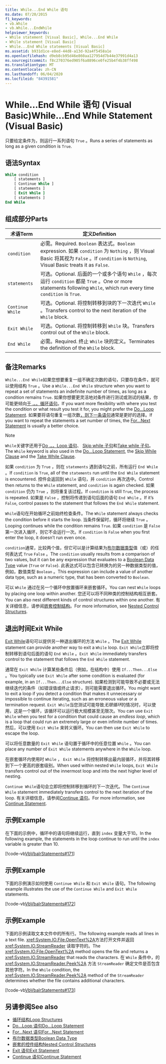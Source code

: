 ```yaml
---
title: While...End While 语句
ms.date: 07/20/2015
f1_keywords:
- vb.While
- vb.While...EndWhile
helpviewer_keywords:
- While statement [Visual Basic], While...End While
- While statement [Visual Basic]
- While...End While statements [Visual Basic]
ms.assetid: b931d1ce-e8ed-44d8-a13d-92a4f5458a1e
ms.openlocfilehash: d9eb8cb95d46e860aa127954d7b44e37991d4a13
ms.sourcegitcommit: f8c270376ed905f6a8896ce0fe25b4f4b38ff498
ms.translationtype: MT
ms.contentlocale: zh-CN
ms.lasthandoff: 06/04/2020
ms.locfileid: "84391581"
---
```

# <a name="whileend-while-statement-visual-basic"></a><span data-ttu-id="04ad9-102">While...End While 语句 (Visual Basic)</span><span class="sxs-lookup"><span data-stu-id="04ad9-102">While...End While Statement (Visual Basic)</span></span>
<span data-ttu-id="04ad9-103">只要给定条件为，则运行一系列语句 `True` 。</span><span class="sxs-lookup"><span data-stu-id="04ad9-103">Runs a series of statements as long as a given condition is `True`.</span></span>  
  
## <a name="syntax"></a><span data-ttu-id="04ad9-104">语法</span><span class="sxs-lookup"><span data-stu-id="04ad9-104">Syntax</span></span>  
  
```vb  
While condition  
    [ statements ]  
    [ Continue While ]  
    [ statements ]  
    [ Exit While ]  
    [ statements ]  
End While  
```  
  
## <a name="parts"></a><span data-ttu-id="04ad9-105">组成部分</span><span class="sxs-lookup"><span data-stu-id="04ad9-105">Parts</span></span>  
  
|<span data-ttu-id="04ad9-106">术语</span><span class="sxs-lookup"><span data-stu-id="04ad9-106">Term</span></span>|<span data-ttu-id="04ad9-107">定义</span><span class="sxs-lookup"><span data-stu-id="04ad9-107">Definition</span></span>|  
|---|---|  
|`condition`|<span data-ttu-id="04ad9-108">必需。</span><span class="sxs-lookup"><span data-stu-id="04ad9-108">Required.</span></span> <span data-ttu-id="04ad9-109">`Boolean` 表达式。</span><span class="sxs-lookup"><span data-stu-id="04ad9-109">`Boolean` expression.</span></span> <span data-ttu-id="04ad9-110">如果 `condition` 为 `Nothing` ，则 Visual Basic 将其视为 `False` 。</span><span class="sxs-lookup"><span data-stu-id="04ad9-110">If `condition` is `Nothing`, Visual Basic treats it as `False`.</span></span>|  
|`statements`|<span data-ttu-id="04ad9-111">可选。</span><span class="sxs-lookup"><span data-stu-id="04ad9-111">Optional.</span></span> <span data-ttu-id="04ad9-112">后面的一个或多个语句 `While` ，每次运行 `condition` 都是 `True` 。</span><span class="sxs-lookup"><span data-stu-id="04ad9-112">One or more statements following `While`, which run every time `condition` is `True`.</span></span>|  
|`Continue While`|<span data-ttu-id="04ad9-113">可选。</span><span class="sxs-lookup"><span data-stu-id="04ad9-113">Optional.</span></span> <span data-ttu-id="04ad9-114">将控制转移到块的下一次迭代 `While` 。</span><span class="sxs-lookup"><span data-stu-id="04ad9-114">Transfers control to the next iteration of the `While` block.</span></span>|  
|`Exit While`|<span data-ttu-id="04ad9-115">可选。</span><span class="sxs-lookup"><span data-stu-id="04ad9-115">Optional.</span></span> <span data-ttu-id="04ad9-116">将控制转移到 `While` 块。</span><span class="sxs-lookup"><span data-stu-id="04ad9-116">Transfers control out of the `While` block.</span></span>|  
|`End While`|<span data-ttu-id="04ad9-117">必需。</span><span class="sxs-lookup"><span data-stu-id="04ad9-117">Required.</span></span> <span data-ttu-id="04ad9-118">终止 `While` 块的定义。</span><span class="sxs-lookup"><span data-stu-id="04ad9-118">Terminates the definition of the `While` block.</span></span>|  
  
## <a name="remarks"></a><span data-ttu-id="04ad9-119">备注</span><span class="sxs-lookup"><span data-stu-id="04ad9-119">Remarks</span></span>  
 <span data-ttu-id="04ad9-120">`While...End While`如果您想要重复一组不确定次数的语句，只要存在条件，就可以使用结构 `True` 。</span><span class="sxs-lookup"><span data-stu-id="04ad9-120">Use a `While...End While` structure when you want to repeat a set of statements an indefinite number of times, as long as a condition remains `True`.</span></span> <span data-ttu-id="04ad9-121">如果你想要更灵活地对条件进行测试或测试的结果，你可能更倾向[于 .。。循环语句](do-loop-statement.md)。</span><span class="sxs-lookup"><span data-stu-id="04ad9-121">If you want more flexibility with where you test the condition or what result you test it for, you might prefer the [Do...Loop Statement](do-loop-statement.md).</span></span> <span data-ttu-id="04ad9-122">如果要将语句重复一组次数[，则下一条语句](for-next-statement.md)通常是更好的选择。</span><span class="sxs-lookup"><span data-stu-id="04ad9-122">If you want to repeat the statements a set number of times, the [For...Next Statement](for-next-statement.md) is usually a better choice.</span></span>  
  
> [!NOTE]
> <span data-ttu-id="04ad9-123">`While`关键字还用于[Do .。。Loop 语句](do-loop-statement.md)、 [Skip while 子句](../queries/skip-while-clause.md)和[Take while 子句](../queries/take-while-clause.md)。</span><span class="sxs-lookup"><span data-stu-id="04ad9-123">The `While` keyword is also used in the [Do...Loop Statement](do-loop-statement.md), the [Skip While Clause](../queries/skip-while-clause.md) and the [Take While Clause](../queries/take-while-clause.md).</span></span>  
  
 <span data-ttu-id="04ad9-124">如果 `condition` 为 `True` ，则在 `statements` 遇到语句之前，所有运行 `End While` 。</span><span class="sxs-lookup"><span data-stu-id="04ad9-124">If `condition` is `True`, all of the `statements` run until the `End While` statement is encountered.</span></span> <span data-ttu-id="04ad9-125">控件会返回到 `While` 语句，并 `condition` 再次选中。</span><span class="sxs-lookup"><span data-stu-id="04ad9-125">Control then returns to the `While` statement, and `condition` is again checked.</span></span> <span data-ttu-id="04ad9-126">如果 `condition` 仍为 `True` ，则将重复该过程。</span><span class="sxs-lookup"><span data-stu-id="04ad9-126">If `condition` is still `True`, the process is repeated.</span></span> <span data-ttu-id="04ad9-127">如果是 `False` ，控制将传递到语句后面的语句 `End While` 。</span><span class="sxs-lookup"><span data-stu-id="04ad9-127">If it’s `False`, control passes to the statement that follows the `End While` statement.</span></span>  
  
 <span data-ttu-id="04ad9-128">`While`语句在开始循环之前始终检查条件。</span><span class="sxs-lookup"><span data-stu-id="04ad9-128">The `While` statement always checks the condition before it starts the loop.</span></span> <span data-ttu-id="04ad9-129">当条件保留时，循环将继续 `True` 。</span><span class="sxs-lookup"><span data-stu-id="04ad9-129">Looping continues while the condition remains `True`.</span></span> <span data-ttu-id="04ad9-130">如果 `condition` 是 `False` 第一次进入循环，则它不会运行一次。</span><span class="sxs-lookup"><span data-stu-id="04ad9-130">If `condition` is `False` when you first enter the loop, it doesn’t run even once.</span></span>  
  
 <span data-ttu-id="04ad9-131">`condition`通常，比较两个值，但它可以是计算结果为[布尔数据类型](../data-types/boolean-data-type.md)值（或）的任何表达式 `True` `False` 。</span><span class="sxs-lookup"><span data-stu-id="04ad9-131">The `condition` usually results from a comparison of two values, but it can be any expression that evaluates to a [Boolean Data Type](../data-types/boolean-data-type.md) value (`True` or `False`).</span></span> <span data-ttu-id="04ad9-132">此表达式可以包含已转换为的另一种数据类型的值，例如，数值类型 `Boolean` 。</span><span class="sxs-lookup"><span data-stu-id="04ad9-132">This expression can include a value of another data type, such as a numeric type, that has been converted to `Boolean`.</span></span>  
  
 <span data-ttu-id="04ad9-133">可以 `While` 通过在另一个循环中放置循环来嵌套循环。</span><span class="sxs-lookup"><span data-stu-id="04ad9-133">You can nest `While` loops by placing one loop within another.</span></span> <span data-ttu-id="04ad9-134">您还可以将不同种类的控制结构相互嵌套。</span><span class="sxs-lookup"><span data-stu-id="04ad9-134">You can also nest different kinds of control structures within one another.</span></span> <span data-ttu-id="04ad9-135">有关详细信息，请参阅[嵌套控制结构](../../programming-guide/language-features/control-flow/nested-control-structures.md)。</span><span class="sxs-lookup"><span data-stu-id="04ad9-135">For more information, see [Nested Control Structures](../../programming-guide/language-features/control-flow/nested-control-structures.md).</span></span>  
  
## <a name="exit-while"></a><span data-ttu-id="04ad9-136">退出时间</span><span class="sxs-lookup"><span data-stu-id="04ad9-136">Exit While</span></span>  
 <span data-ttu-id="04ad9-137">[Exit While](exit-statement.md)语句可以提供另一种退出循环的方法 `While` 。</span><span class="sxs-lookup"><span data-stu-id="04ad9-137">The [Exit While](exit-statement.md) statement can provide another way to exit a `While` loop.</span></span> <span data-ttu-id="04ad9-138">`Exit While`立即将控制转移到语句后面的语句 `End While` 。</span><span class="sxs-lookup"><span data-stu-id="04ad9-138">`Exit While` immediately transfers control to the statement that follows the `End While` statement.</span></span>  
  
 <span data-ttu-id="04ad9-139">通常在 `Exit While` 计算某些条件后（例如，在结构中）使用 `If...Then...Else` 。</span><span class="sxs-lookup"><span data-stu-id="04ad9-139">You typically use `Exit While` after some condition is evaluated (for example, in an `If...Then...Else` structure).</span></span> <span data-ttu-id="04ad9-140">如果检测到可能导致不必要或无法继续迭代的条件（如错误值或终止请求），则可能需要退出循环。</span><span class="sxs-lookup"><span data-stu-id="04ad9-140">You might want to exit a loop if you detect a condition that makes it unnecessary or impossible to continue iterating, such as an erroneous value or a termination request.</span></span> <span data-ttu-id="04ad9-141">`Exit While`当您测试可能导致*无限循环*的情况时，可以使用，这是一个循环，该循环可以运行极大规模甚至无限次。</span><span class="sxs-lookup"><span data-stu-id="04ad9-141">You can use `Exit While` when you test for a condition that could cause an *endless loop*, which is a loop that could run an extremely large or even infinite number of times.</span></span> <span data-ttu-id="04ad9-142">然后，可以使用 `Exit While` 来转义循环。</span><span class="sxs-lookup"><span data-stu-id="04ad9-142">You can then use `Exit While` to escape the loop.</span></span>  
  
 <span data-ttu-id="04ad9-143">可以将任意数量的 `Exit While` 语句置于循环中的任意位置 `While` 。</span><span class="sxs-lookup"><span data-stu-id="04ad9-143">You can place any number of `Exit While` statements anywhere in the `While` loop.</span></span>  
  
 <span data-ttu-id="04ad9-144">在嵌套循环内使用时 `While` ， `Exit While` 将控制转移出最内层循环，并将其转移到下一个更高的嵌套级别。</span><span class="sxs-lookup"><span data-stu-id="04ad9-144">When used within nested `While` loops, `Exit While` transfers control out of the innermost loop and into the next higher level of nesting.</span></span>  
  
 <span data-ttu-id="04ad9-145">`Continue While`语句会立即将控制转移到循环的下一次迭代。</span><span class="sxs-lookup"><span data-stu-id="04ad9-145">The `Continue While` statement immediately transfers control to the next iteration of the loop.</span></span> <span data-ttu-id="04ad9-146">有关详细信息，请参阅[Continue 语句](continue-statement.md)。</span><span class="sxs-lookup"><span data-stu-id="04ad9-146">For more information, see [Continue Statement](continue-statement.md).</span></span>  
  
## <a name="example"></a><span data-ttu-id="04ad9-147">示例</span><span class="sxs-lookup"><span data-stu-id="04ad9-147">Example</span></span>  
 <span data-ttu-id="04ad9-148">在下面的示例中，循环中的语句将继续运行，直到 `index` 变量大于10。</span><span class="sxs-lookup"><span data-stu-id="04ad9-148">In the following example, the statements in the loop continue to run until the `index` variable is greater than 10.</span></span>  
  
 [!code-vb[VbVbalrStatements#171](~/samples/snippets/visualbasic/VS_Snippets_VBCSharp/VbVbalrStatements/VB/class14.vb#171)]  
  
## <a name="example"></a><span data-ttu-id="04ad9-149">示例</span><span class="sxs-lookup"><span data-stu-id="04ad9-149">Example</span></span>  
 <span data-ttu-id="04ad9-150">下面的示例演示如何使用 `Continue While` 和 `Exit While` 语句。</span><span class="sxs-lookup"><span data-stu-id="04ad9-150">The following example illustrates the use of the `Continue While` and `Exit While` statements.</span></span>  
  
 [!code-vb[VbVbalrStatements#172](~/samples/snippets/visualbasic/VS_Snippets_VBCSharp/VbVbalrStatements/VB/class14.vb#172)]  
  
## <a name="example"></a><span data-ttu-id="04ad9-151">示例</span><span class="sxs-lookup"><span data-stu-id="04ad9-151">Example</span></span>  
 <span data-ttu-id="04ad9-152">下面的示例读取文本文件中的所有行。</span><span class="sxs-lookup"><span data-stu-id="04ad9-152">The following example reads all lines in a text file.</span></span> <span data-ttu-id="04ad9-153"><xref:System.IO.File.OpenText%2A>方法打开文件并返回 <xref:System.IO.StreamReader> 读取字符的。</span><span class="sxs-lookup"><span data-stu-id="04ad9-153">The <xref:System.IO.File.OpenText%2A> method opens the file and returns a <xref:System.IO.StreamReader> that reads the characters.</span></span> <span data-ttu-id="04ad9-154">在 `While` 条件中，的 <xref:System.IO.StreamReader.Peek%2A> 方法 `StreamReader` 确定文件是否包含其他字符。</span><span class="sxs-lookup"><span data-stu-id="04ad9-154">In the `While` condition, the <xref:System.IO.StreamReader.Peek%2A> method of the `StreamReader` determines whether the file contains additional characters.</span></span>  
  
 [!code-vb[VbVbalrStatements#173](~/samples/snippets/visualbasic/VS_Snippets_VBCSharp/VbVbalrStatements/VB/class14.vb#173)]  
  
## <a name="see-also"></a><span data-ttu-id="04ad9-155">另请参阅</span><span class="sxs-lookup"><span data-stu-id="04ad9-155">See also</span></span>

- [<span data-ttu-id="04ad9-156">循环结构</span><span class="sxs-lookup"><span data-stu-id="04ad9-156">Loop Structures</span></span>](../../programming-guide/language-features/control-flow/loop-structures.md)
- [<span data-ttu-id="04ad9-157">Do...Loop 语句</span><span class="sxs-lookup"><span data-stu-id="04ad9-157">Do...Loop Statement</span></span>](do-loop-statement.md)
- [<span data-ttu-id="04ad9-158">For...Next 语句</span><span class="sxs-lookup"><span data-stu-id="04ad9-158">For...Next Statement</span></span>](for-next-statement.md)
- [<span data-ttu-id="04ad9-159">布尔数据类型</span><span class="sxs-lookup"><span data-stu-id="04ad9-159">Boolean Data Type</span></span>](../data-types/boolean-data-type.md)
- [<span data-ttu-id="04ad9-160">嵌套的控件结构</span><span class="sxs-lookup"><span data-stu-id="04ad9-160">Nested Control Structures</span></span>](../../programming-guide/language-features/control-flow/nested-control-structures.md)
- [<span data-ttu-id="04ad9-161">Exit 语句</span><span class="sxs-lookup"><span data-stu-id="04ad9-161">Exit Statement</span></span>](exit-statement.md)
- [<span data-ttu-id="04ad9-162">Continue 语句</span><span class="sxs-lookup"><span data-stu-id="04ad9-162">Continue Statement</span></span>](continue-statement.md)
